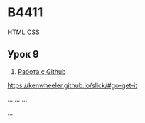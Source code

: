 # B4411

HTML CSS

## Урок 9

1. [Работа с Github](https://onlinetestpad.com/khgqydxop32ce)


https://kenwheeler.github.io/slick/#go-get-it


<script type=”text/javascript” src=”https://code.jquery.com/jquery-1.11.0.min.js”></script>
<script type=”text/javascript” src=”https://code.jquery.com/jquery-migrate-1.2.1.min.js”></script>
...
...
...
<script type=”text/javascript” src=”slick/slick.min.js”></script>
<script type=”text/javascript” src=”js/script.js”></script>
...
<link rel=”stylesheet” type=”text/css” href=”slick/slick.css”/>

<link rel=”stylesheet” type=”text/css” href=”slick/slick-theme.css”/>
